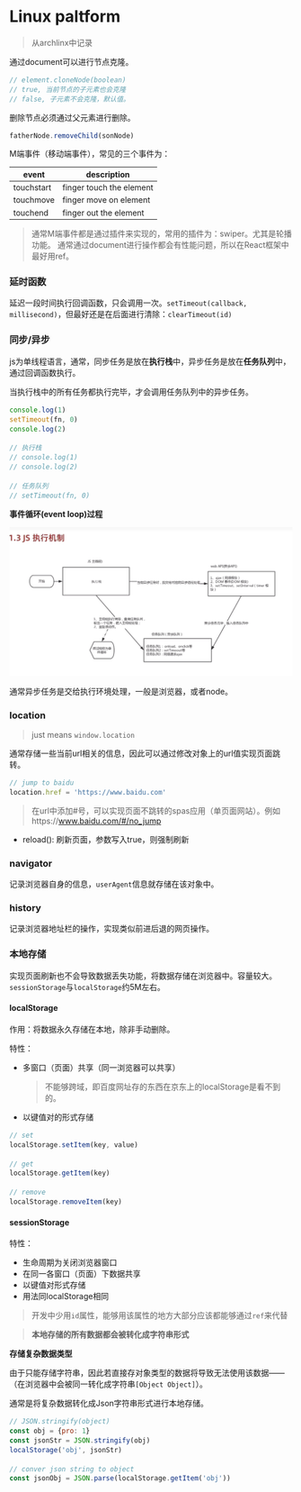 # Linux paltform

> 从archlinx中记录

通过document可以进行节点克隆。

```js
// element.cloneNode(boolean)
// true, 当前节点的子元素也会克隆
// false, 子元素不会克隆，默认值。
```

删除节点必须通过父元素进行删除。

```js
fatherNode.removeChild(sonNode)
```

M端事件（移动端事件），常见的三个事件为：

|event|description|
|----|----|
|touchstart|finger touch the element|
|touchmove|finger move on element|
|touchend|finger out the element|

> 通常M端事件都是通过插件来实现的，常用的插件为：swiper。尤其是轮播功能。
> 通常通过document进行操作都会有性能问题，所以在React框架中最好用ref。

### 延时函数

延迟一段时间执行回调函数，只会调用一次。`setTimeout(callback, millisecond)`，但最好还是在后面进行清除：`clearTimeout(id)`

### 同步/异步

js为单线程语言，通常，同步任务是放在**执行栈**中，异步任务是放在**任务队列**中，通过回调函数执行。

当执行栈中的所有任务都执行完毕，才会调用任务队列中的异步任务。

```js
console.log(1)
setTimeout(fn, 0)
console.log(2)

// 执行栈
// console.log(1)
// console.log(2)

// 任务队列
// setTimeout(fn, 0)
```

**事件循环(event loop)过程**

![Js执行机制](./img/Js执行机制.png)

通常异步任务是交给执行环境处理，一般是浏览器，或者node。

### location

> just means `window.location`

通常存储一些当前url相关的信息，因此可以通过修改对象上的url值实现页面跳转。

```js
// jump to baidu
location.href = 'https://www.baidu.com'
```

> 在url中添加#号，可以实现页面不跳转的spas应用（单页面网站）。例如https://www.baidu.com/#/no_jump

- reload(): 刷新页面，参数写入true，则强制刷新

### navigator

记录浏览器自身的信息，`userAgent`信息就存储在该对象中。

### history

记录浏览器地址栏的操作，实现类似前进后退的网页操作。

### 本地存储

实现页面刷新也不会导致数据丢失功能，将数据存储在浏览器中。容量较大。`sessionStorage`与`localStorage`约5M左右。

#### localStorage

作用：将数据永久存储在本地，除非手动删除。

特性：
- 多窗口（页面）共享（同一浏览器可以共享）
  > 不能够跨域，即百度网址存的东西在京东上的localStorage是看不到的。
- 以键值对的形式存储

```js
// set
localStorage.setItem(key, value)

// get
localStorage.getItem(key)

// remove
localStorage.removeItem(key)
```

#### sessionStorage

特性：
- 生命周期为关闭浏览器窗口
- 在同一各窗口（页面）下数据共享
- 以键值对形式存储
- 用法同localStorage相同

> 开发中少用`id`属性，能够用该属性的地方大部分应该都能够通过`ref`来代替

> **本地存储的所有数据都会被转化成字符串形式**

**存储复杂数据类型**

由于只能存储字符串，因此若直接存对象类型的数据将导致无法使用该数据——（在浏览器中会被同一转化成字符串`[Object Object]`）。

通常是将复杂数据转化成Json字符串形式进行本地存储。

```js
// JSON.stringify(object)
const obj = {pro: 1}
const jsonStr = JSON.stringify(obj)
localStorage('obj', jsonStr)

// conver json string to object
const jsonObj = JSON.parse(localStorage.getItem('obj'))
```